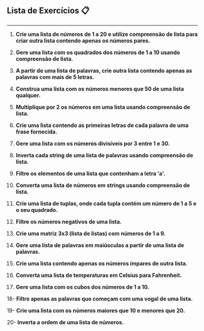 ## **Lista de Exercícios** 📋 

--------------------------------------------------------------------------------------------------------------------------------------------------------------

1. **Crie uma lista de números de 1 a 20 e utilize compreensão de lista para criar outra lista contendo apenas os números pares.**

2. **Gere uma lista com os quadrados dos números de 1 a 10 usando compreensão de lista.**

3. **A partir de uma lista de palavras, crie outra lista contendo apenas as palavras com mais de 5 letras.**

4. **Construa uma lista com os números menores que 50 de uma lista qualquer.**

5. **Multiplique por 2 os números em uma lista usando compreensão de lista.**

6. **Crie uma lista contendo as primeiras letras de cada palavra de uma frase fornecida.**

7. **Gere uma lista com os números divisíveis por 3 entre 1 e 30.**

8. **Inverta cada string de uma lista de palavras usando compreensão de lista.**

9. **Filtre os elementos de uma lista que contenham a letra 'a'.**

10. **Converta uma lista de números em strings usando compreensão de lista.**

11. **Crie uma lista de tuplas, onde cada tupla contém um número de 1 a 5 e o seu quadrado.**

12. **Filtre os números negativos de uma lista.**

13. **Crie uma matriz 3x3 (lista de listas) com números de 1 a 9.**

14. **Gere uma lista de palavras em maiúsculas a partir de uma lista de palavras.**

15. **Crie uma lista contendo apenas os números ímpares de outra lista.**

16. **Converta uma lista de temperaturas em Celsius para Fahrenheit.**

17. **Gere uma lista com os cubos dos números de 1 a 10.**

18- **Filtre apenas as palavras que começam com uma vogal de uma lista.**

19- **Crie uma lista com os números maiores que 10 e menores que 20.**

20- **Inverta a ordem de uma lista de números.**

